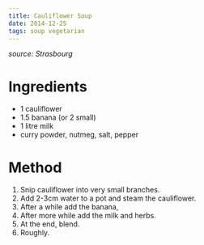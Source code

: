 ```yaml
---
title: Cauliflower Soup
date: 2014-12-25
tags: soup vegetarian
---
```


_source: Strasbourg_

Ingredients
===========

* 1 cauliflower
* 1.5 banana (or 2 small)
* 1 litre milk
* curry powder, nutmeg, salt, pepper

Method
======

1. Snip cauliflower into very small branches.
2. Add 2-3cm water to a pot and steam the cauliflower.
3. After a while add the banana,
4. After more while add the milk and herbs.
5. At the end, blend. 
6. Roughly.
